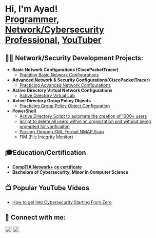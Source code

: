 <h1>Hi, I'm Ayad! <br/><a href="https://github.com/joshmadakor1">Programmer</a>, <a href="https://www.linkedin.com/in/joshmadakor/">Network/Cybersecurity Professional</a>, <a href="https://www.youtube.com/c/joshmadakor">YouTuber</a></h1>

<h2>👨‍💻 Network/Security Development Projects:</h2>

- <b>Basic Network Configurations (CiscoPacketTracer)</b>
  - [Praciting Basic Network Configurations](https://github.com/AyadHamza/BasicNetworkConfig)
- <b>Advanced Network & Security Configurations(CiscoPacketTracer)</b>
  - [Practicing Advanced Network Configurations]() 
- <b>Active Directory Virtual Network Configurations</b>
  - [Active Directory Virtual Lab](https://github.com/AyadHamza/ActiveDirectoryLAB)
- <b>Active Directory Group Policy Objects</b>
  - [Practicing Group Policy Object Configuration](https://github.com/joshmadakor1/4chan-Image-Analysis-Middleware-C964)
- <b>PowerShell</b>
  - [Active Directory Script to automate the creation of 1000+ users](https://github.com/AyadHamza/ADUserPowerShellScript)
  - [Script to delete all users within an organization unit without being prompted for varificaiton](https://github.com/AyadHamza/DeleteADUsers)
  - [Parsing Through XML Format NMAP Scan](https://github.com/AyadHamza/NmapScanScript)
  - [FIM (File Integrity Monitor)]()

<h2>🎓Education/Certification</h2>

  - [**CompTIA Network+ ce certificate**](file:///C:/Users/Ayad/Documents/Certificates/CompTIA%20Network+%20ce%20certificate.pdf)
  - **Bachelors of Cybersecurity, Minor in Computer Science**
 
<h2>📺 Popular YouTube Videos</h2>

- [How to get into Cybersecurity Starting From Zero](https://www.youtube.com/watch?v=a83ASGn_V_s)

<h2> 🤳 Connect with me:</h2>

[<img align="left" alt="AyadHamza | YouTube" width="22px" src="https://cdn.jsdelivr.net/npm/simple-icons@v3/icons/youtube.svg" />][youtube]
[<img align="left" alt="AyadHamza | LinkedIn" width="22px" src="https://cdn.jsdelivr.net/npm/simple-icons@v3/icons/linkedin.svg" />][linkedin]

[youtube]: https://www.youtube.com/channel/UC06yXZTNg4vFXAq34nOFJKw
[linkedin]: www.linkedin.com/in/AyadHamza/


<!--
**joshmadakor1/joshmadakor1** is a ✨ _special_ ✨ repository because its `README.md` (this file) appears on your GitHub profile.

Here are some ideas to get you started:

- 🔭 I’m currently working on ...
- 🌱 I’m currently learning ...
- 👯 I’m looking to collaborate on ...
- 🤔 I’m looking for help with ...
- 💬 Ask me about ...
- 📫 How to reach me: ...
- 😄 Pronouns: ...
- ⚡ Fun fact: ...
-->
